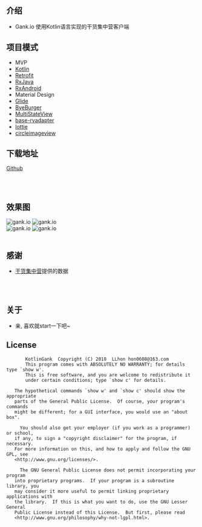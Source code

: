 ## 介绍

- Gank.io 使用Kotlin语言实现的干货集中营客户端

## 项目模式
 * MVP
 * [Kotlin](https://github.com/JetBrains/kotlin)
 * [Retrofit](https://github.com/square/retrofit)
 * [RxJava](https://github.com/ReactiveX/RxJava)
 * [RxAndroid](https://github.com/ReactiveX/RxAndroid)
 * Material Design
 * [Glide](https://github.com/bumptech/glide)
 * [ByeBurger](https://github.com/githubwing/ByeBurger)
 * [MultiStateView](https://github.com/Kennyc1012/MultiStateView)
 * [base-rvadapter]()
 * [lottie](https://github.com/airbnb/lottie-android)
 * [circleimageview](https://github.com/hdodenhof/CircleImageView)

## 下载地址

 [Github](https://github.com/LLhon/KotlinGank-master/blob/master/gank.apk)
 
 <br>
 <br>
 
## 效果图

![gank.io](image/gank_home.png) ![gank.io](image/gank_category.png)
<br>
![gank.io](image/gank_meizhi.png) ![gank.io](image/gank_about.png)    
<br>

## 感谢
 - [干货集中营](http://gank.io/)提供的数据   
 
<br>
<br>

## 关于
 - 亲, 喜欢就start一下吧~
 
## License
 
           KotlinGank  Copyright (C) 2018  LLhon hon0608@163.com
           This program comes with ABSOLUTELY NO WARRANTY; for details type `show w'.
           This is free software, and you are welcome to redistribute it
           under certain conditions; type `show c' for details.
 
       The hypothetical commands `show w' and `show c' should show the appropriate
       parts of the General Public License.  Of course, your program's commands
       might be different; for a GUI interface, you would use an "about box".
 
         You should also get your employer (if you work as a programmer) or school,
       if any, to sign a "copyright disclaimer" for the program, if necessary.
       For more information on this, and how to apply and follow the GNU GPL, see
       <http://www.gnu.org/licenses/>.
 
         The GNU General Public License does not permit incorporating your program
       into proprietary programs.  If your program is a subroutine library, you
       may consider it more useful to permit linking proprietary applications with
       the library.  If this is what you want to do, use the GNU Lesser General
       Public License instead of this License.  But first, please read
       <http://www.gnu.org/philosophy/why-not-lgpl.html>.
 
 
 


